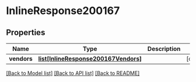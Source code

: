 # InlineResponse200167

## Properties
Name | Type | Description | Notes
------------ | ------------- | ------------- | -------------
**vendors** | [**list[InlineResponse200167Vendors]**](InlineResponse200167Vendors.md) |  | [optional] 

[[Back to Model list]](../README.md#documentation-for-models) [[Back to API list]](../README.md#documentation-for-api-endpoints) [[Back to README]](../README.md)

